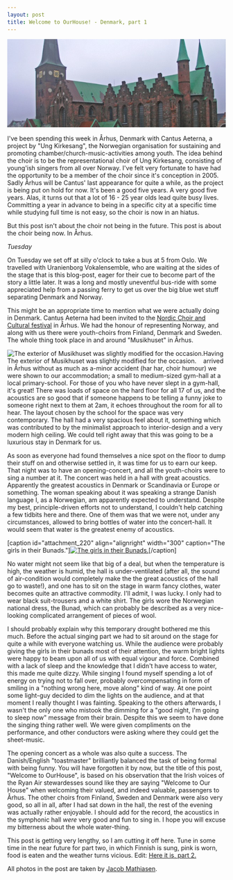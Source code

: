 ```yaml
---
layout: post
title: Welcome to OurHouse! - Denmark, part 1
---
```


<img src="/img/den1.jpg" alt="OurHouse"/>

I've been spending this week in &Aring;rhus, Denmark with Cantus Aeterna, a project by "Ung Kirkesang", the Norwegian organisation for sustaining and promoting chamber/church-music-activities among youth. The idea behind the choir is to be the representational choir of Ung Kirkesang, consisting of young'ish singers from all over Norway. I've felt very fortunate to have had the opportunity to be a member of the choir since it's conception in 2005. Sadly &Aring;rhus will be Cantus' last appearance for quite a while, as the project is being put on hold for now. It's been a good five years. A very good five years. Alas, it turns out that a lot of 16 - 25 year olds lead quite busy lives. Committing a year in advance to being in a specific city at a specific time while studying full time is not easy, so the choir is now in an hiatus.

But this post isn't about the choir not being in the future. This post is about the choir being now. In &Aring;rhus.

<em>Tuesday</em>

On Tuesday we set off at silly o'clock to take a bus at 5 from Oslo. We travelled with Uranienborg Vokalensemble, who are waiting at the sides of the stage that is this blog-post, eager for their cue to become part of the story a little later. It was a long and mostly uneventful bus-ride with some appreciated help from a passing ferry to get us over the big blue wet stuff separating Denmark and Norway.

This might be an appropriate time to mention what we were actually doing in Denmark. Cantus Aeterna had been invited to the <a href="http://www.nkkf.dk" target="_blank">Nordic Choir and Cultural festival</a> in &Aring;rhus. We had the honour of representing Norway, and along with us there were youth-choirs from Finland, Denmark and Sweden. The whole thing took place in and around "Musikhuset" in &Aring;rhus.

<div style="float:left" id="image">
<img src="http://www.christianleonardquale.com/wp-content/uploads/2010/11/Nkkf_28Juni-6817-300x300.jpg" alt="The exterior of Musikhuset was slightly modified for the occasion."/><br>
The exterior of Musikhuset was slightly modified for the occasion.
</div>

Having arrived in &Aring;rhus without as much as a-minor accident (har har, choir humour) we were shown to our accommodation; a small to medium-sized gym-hall at a local primary-school. For those of you who have never slept in a gym-hall, it's great! There was loads of space on the hard floor for all 17 of us, and the acoustics are so good that if someone happens to be telling a funny joke to someone right next to them at 2am, it echoes throughout the room for all to hear. The layout chosen by the school for the space was very contemporary. The hall had a very spacious feel about it, something which was contributed to by the minimalist approach to interior-design and a very modern high ceiling. We could tell right away that this was going to be a luxurious stay in Denmark for us.

As soon as everyone had found themselves a nice spot on the floor to dump their stuff on and otherwise settled in, it was time for us to earn our keep. That night was to have an opening-concert, and all the youth-choirs were to sing a number at it. The concert was held in a hall with great acoustics. Apparently the greatest acoustics in Denmark or Scandinavia or Europe or something. The woman speaking about it was speaking a strange Danish language I, as a Norwegian, am apparently expected to understand. Despite my best, principle-driven efforts not to understand, I couldn't help catching a few tidbits here and there. One of them was that we were not, under any circumstances, allowed to bring bottles of water into the concert-hall. It would seem that water is the greatest enemy of acoustics.

[caption id="attachment_220" align="alignright" width="300" caption="The girls in their Bunads."]<a href="http://www.christianleonardquale.com/wp-content/uploads/2010/11/bunader.jpg"><img class="size-medium wp-image-220" title="bunader" src="http://www.christianleonardquale.com/wp-content/uploads/2010/11/bunader-300x150.jpg" alt="The girls in their Bunads." width="300" height="150" /></a>[/caption]

No water might not seem like that big of a deal, but when the temperature is high, the weather is humid, the hall is under-ventilated (after all, the sound of air-condition would completely make the the great acoustics of the hall go to waste!), and one has to sit on the stage in warm fancy clothes, water becomes quite an attractive commodity. I'll admit, I was lucky. I only had to wear black suit-trousers and a white shirt.  The girls wore the Norwegian national dress, the Bunad, which can probably be described as a very nice-looking complicated arrangement of pieces of wool.

I should probably explain why this temporary drought bothered me this much. Before the actual singing part we had to sit around on the stage for quite a while with everyone watching us. While the audience were probably giving the girls in their bunads most of their attention, the warm bright lights were happy to beam upon all of us with equal vigour and force. Combined with a lack of sleep and the knowledge that I didn't have access to water, this made me quite dizzy. While singing I found myself spending a lot of energy on trying not to fall over, probably overcompensating in form of smiling in a "nothing wrong here, move along" kind of way. At one point some light-guy decided to dim the lights on the audience, and at that moment I really thought I was fainting. Speaking to the others afterwards, I wasn't the only one who mistook the dimming for a "good night, I'm going to sleep now" message from their brain. Despite this we seem to have done the singing thing rather well. We were given compliments on the performance, and other conductors were asking where they could get the sheet-music.

The opening concert as a whole was also quite a success. The Danish/English "toastmaster" brilliantly balanced the task of being formal with being funny. You will have forgotten it by now, but the title of this post, "Welcome to OurHouse", is based on his observation that the Irish voices of the Ryan Air stewardesses sound like they are saying "Welcome to Our House" when welcoming their valued, and indeed valuable, passengers to &Aring;rhus. The other choirs from Finland, Sweden and Denmark were also very good, so all in all, after I had sat down in the hall, the rest of the evening was actually rather enjoyable. I should add for the record, the acoustics in the symphonic hall <em>were</em> very good and fun to sing in. I hope you will excuse my bitterness about the whole water-thing.

This post is getting very lengthy, so I am cutting it off here. Tune in some time in the near future for part two, in which Finnish is sung, pink is worn, food is eaten and the weather turns vicious. Edit: <a href="http://www.christianleonardquale.com/?p=71">Here it is, part 2.</a>

All photos in the post are taken by <a href="http://www.jacobmathiasen.dk/?page_id=474" target="_blank">Jacob Mathiasen</a>.